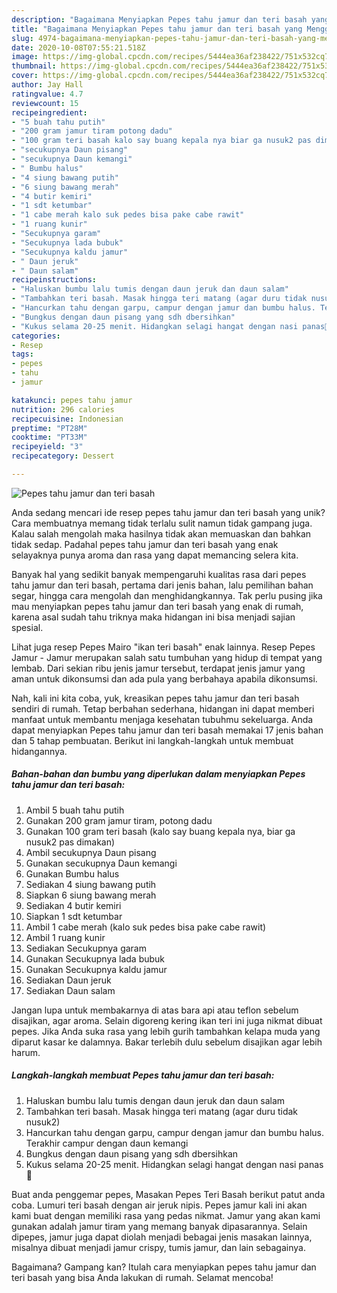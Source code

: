 ```yaml
---
description: "Bagaimana Menyiapkan Pepes tahu jamur dan teri basah yang Menggugah Selera"
title: "Bagaimana Menyiapkan Pepes tahu jamur dan teri basah yang Menggugah Selera"
slug: 4974-bagaimana-menyiapkan-pepes-tahu-jamur-dan-teri-basah-yang-menggugah-selera
date: 2020-10-08T07:55:21.518Z
image: https://img-global.cpcdn.com/recipes/5444ea36af238422/751x532cq70/pepes-tahu-jamur-dan-teri-basah-foto-resep-utama.jpg
thumbnail: https://img-global.cpcdn.com/recipes/5444ea36af238422/751x532cq70/pepes-tahu-jamur-dan-teri-basah-foto-resep-utama.jpg
cover: https://img-global.cpcdn.com/recipes/5444ea36af238422/751x532cq70/pepes-tahu-jamur-dan-teri-basah-foto-resep-utama.jpg
author: Jay Hall
ratingvalue: 4.7
reviewcount: 15
recipeingredient:
- "5 buah tahu putih"
- "200 gram jamur tiram potong dadu"
- "100 gram teri basah kalo say buang kepala nya biar ga nusuk2 pas dimakan"
- "secukupnya Daun pisang"
- "secukupnya Daun kemangi"
- " Bumbu halus"
- "4 siung bawang putih"
- "6 siung bawang merah"
- "4 butir kemiri"
- "1 sdt ketumbar"
- "1 cabe merah kalo suk pedes bisa pake cabe rawit"
- "1 ruang kunir"
- "Secukupnya garam"
- "Secukupnya lada bubuk"
- "Secukupnya kaldu jamur"
- " Daun jeruk"
- " Daun salam"
recipeinstructions:
- "Haluskan bumbu lalu tumis dengan daun jeruk dan daun salam"
- "Tambahkan teri basah. Masak hingga teri matang (agar duru tidak nusuk2)"
- "Hancurkan tahu dengan garpu, campur dengan jamur dan bumbu halus. Terakhir campur dengan daun kemangi"
- "Bungkus dengan daun pisang yang sdh dbersihkan"
- "Kukus selama 20-25 menit. Hidangkan selagi hangat dengan nasi panas🤤"
categories:
- Resep
tags:
- pepes
- tahu
- jamur

katakunci: pepes tahu jamur 
nutrition: 296 calories
recipecuisine: Indonesian
preptime: "PT28M"
cooktime: "PT33M"
recipeyield: "3"
recipecategory: Dessert

---
```



![Pepes tahu jamur dan teri basah](https://img-global.cpcdn.com/recipes/5444ea36af238422/751x532cq70/pepes-tahu-jamur-dan-teri-basah-foto-resep-utama.jpg)

Anda sedang mencari ide resep pepes tahu jamur dan teri basah yang unik? Cara membuatnya memang tidak terlalu sulit namun tidak gampang juga. Kalau salah mengolah maka hasilnya tidak akan memuaskan dan bahkan tidak sedap. Padahal pepes tahu jamur dan teri basah yang enak selayaknya punya aroma dan rasa yang dapat memancing selera kita.

Banyak hal yang sedikit banyak mempengaruhi kualitas rasa dari pepes tahu jamur dan teri basah, pertama dari jenis bahan, lalu pemilihan bahan segar, hingga cara mengolah dan menghidangkannya. Tak perlu pusing jika mau menyiapkan pepes tahu jamur dan teri basah yang enak di rumah, karena asal sudah tahu triknya maka hidangan ini bisa menjadi sajian spesial.

Lihat juga resep Pepes Mairo &#34;ikan teri basah&#34; enak lainnya. Resep Pepes Jamur - Jamur merupakan salah satu tumbuhan yang hidup di tempat yang lembab. Dari sekian ribu jenis jamur tersebut, terdapat jenis jamur yang aman untuk dikonsumsi dan ada pula yang berbahaya apabila dikonsumsi.


Nah, kali ini kita coba, yuk, kreasikan pepes tahu jamur dan teri basah sendiri di rumah. Tetap berbahan sederhana, hidangan ini dapat memberi manfaat untuk membantu menjaga kesehatan tubuhmu sekeluarga. Anda dapat menyiapkan Pepes tahu jamur dan teri basah memakai 17 jenis bahan dan 5 tahap pembuatan. Berikut ini langkah-langkah untuk membuat hidangannya.

<!--inarticleads1-->

##### Bahan-bahan dan bumbu yang diperlukan dalam menyiapkan Pepes tahu jamur dan teri basah:

1. Ambil 5 buah tahu putih
1. Gunakan 200 gram jamur tiram, potong dadu
1. Gunakan 100 gram teri basah (kalo say buang kepala nya, biar ga nusuk2 pas dimakan)
1. Ambil secukupnya Daun pisang
1. Gunakan secukupnya Daun kemangi
1. Gunakan  Bumbu halus
1. Sediakan 4 siung bawang putih
1. Siapkan 6 siung bawang merah
1. Sediakan 4 butir kemiri
1. Siapkan 1 sdt ketumbar
1. Ambil 1 cabe merah (kalo suk pedes bisa pake cabe rawit)
1. Ambil 1 ruang kunir
1. Sediakan Secukupnya garam
1. Gunakan Secukupnya lada bubuk
1. Gunakan Secukupnya kaldu jamur
1. Sediakan  Daun jeruk
1. Sediakan  Daun salam


Jangan lupa untuk membakarnya di atas bara api atau teflon sebelum disajikan, agar aroma. Selain digoreng kering ikan teri ini juga nikmat dibuat pepes. Jika Anda suka rasa yang lebih gurih tambahkan kelapa muda yang diparut kasar ke dalamnya. Bakar terlebih dulu sebelum disajikan agar lebih harum. 

<!--inarticleads2-->

##### Langkah-langkah membuat Pepes tahu jamur dan teri basah:

1. Haluskan bumbu lalu tumis dengan daun jeruk dan daun salam
1. Tambahkan teri basah. Masak hingga teri matang (agar duru tidak nusuk2)
1. Hancurkan tahu dengan garpu, campur dengan jamur dan bumbu halus. Terakhir campur dengan daun kemangi
1. Bungkus dengan daun pisang yang sdh dbersihkan
1. Kukus selama 20-25 menit. Hidangkan selagi hangat dengan nasi panas🤤


Buat anda penggemar pepes, Masakan Pepes Teri Basah berikut patut anda coba. Lumuri teri basah dengan air jeruk nipis. Pepes jamur kali ini akan kami buat dengan memiliki rasa yang pedas nikmat. Jamur yang akan kami gunakan adalah jamur tiram yang memang banyak dipasarannya. Selain dipepes, jamur juga dapat diolah menjadi bebagai jenis masakan lainnya, misalnya dibuat menjadi jamur crispy, tumis jamur, dan lain sebagainya. 

Bagaimana? Gampang kan? Itulah cara menyiapkan pepes tahu jamur dan teri basah yang bisa Anda lakukan di rumah. Selamat mencoba!
